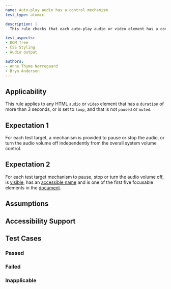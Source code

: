```yaml
---
name: Auto-play audio has a control mechanism
test_type: atomic

description: |
  This rule checks that each auto-play audio or video element has a control mechanism.

test_aspects:
- DOM Tree
- CSS Styling
- Audio output

authors:
- Anne Thyme Nørregaard
- Bryn Anderson
---
```


## Applicability

This rule applies to any HTML `audio` or `video` element that has a `duration` of more than 3 seconds, or is set to `loop`, and that is not `paused` or `muted`. 

## Expectation 1

For each test target, a mechanism is provided to pause or stop the audio, or turn the audio volume off independently from the overall system volume control.

## Expectation 2

For each test target mechanism to pause, stop or turn the audio volume off, is [visible](#visible), has an [accessible name](#accessible-name) and is one of the first five focusable elements in the [document](#https://www.w3.org/TR/dom/#concept-document).

## Assumptions

## Accessibility Support

## Test Cases

### Passed

### Failed

### Inapplicable
